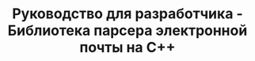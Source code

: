 ---
title: Руководство для разработчика - Библиотека парсера электронной почты на C++
linktitle: Руководство для разработчика
type: docs
weight: 20
url: /cpp/developer-guide/
description: Раздел руководства для разработчика объясняет, как использовать библиотеку парсера электронной почты на C++ для работы с Mime-сообщениями, элементами Outlook, клиентом Exchange EWS.
---